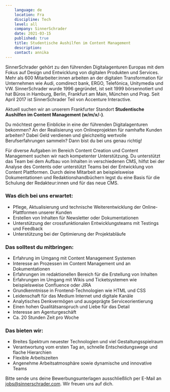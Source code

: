 ```yaml
---
    language: de
    location: Fra
    discipline: Tech
    level: all
    company: SinnerSchrader
    date: 2021-03-15
    published: true
    title: Studentische Aushilfen im Content Management 
    description: 
    contact: annika
---
```


SinnerSchrader gehört zu den führenden Digitalagenturen Europas mit dem Fokus auf Design und Entwicklung von digitalen Produkten und Services. Mehr als 600 Mitarbeiter:innen arbeiten an der digitalen Transformation für Unternehmen wie Audi, comdirect bank, ERGO, Telefónica, Unitymedia und VW. SinnerSchrader wurde 1996 gegründet, ist seit 1999 börsennotiert und hat Büros in Hamburg, Berlin, Frankfurt am Main, München und Prag. Seit April 2017 ist SinnerSchrader Teil von Accenture Interactive.

Aktuell suchen wir an unserem Frankfurter Standort **Studentische Aushilfen im Content Management (w/m/x/-)**.

Du möchtest gerne Einblicke in eine der führenden Digitalagenturen bekommen? An der Realisierung von Onlineprojekten für namhafte Kunden arbeiten? Dabei Geld verdienen und gleichzeitig wertvolle Berufserfahrungen sammeln? Dann bist du bei uns genau richtig!

Für diverse Aufgaben im Bereich Content Creation und Content Management suchen wir nach kompetenter Unterstützung. Du unterstützt das Team bei dem Aufbau von Inhalten in verschiedenen CMS, hilfst bei der Analyse des Contents oder unterstützt Teams bei der Entwicklung von Content Plattformen.  Durch deine Mitarbeit an beispielsweise Dokumentationen und Redaktionshandbüchern legst du eine Basis für die Schulung der Redakteur:innen und für das neue CMS.

### Was dich bei uns erwartet:

- Pflege, Aktualisierung und technische Weiterentwicklung der Online-Plattformen unserer Kunden
- Erstellen von Inhalten für Newsletter oder Dokumentationen
- Unterstützung der crossfunktionalen Entwicklungsteams mit Testings und Feedback
- Unterstützung bei der Optimierung der Projektabläufe

### Das solltest du mitbringen:

- Erfahrung im Umgang mit Content Management Systemen
- Interesse an Prozessen im Content Management und an Dokumentationen
- Erfahrungen im redaktionellen Bereich für die Erstellung von Inhalten
- Erfahrungen im Umgang mit Wikis und Ticketsystemen wie beispielsweise Confluence oder JIRA
- Grundkenntnisse in Frontend-Technologien wie HTML und CSS
- Leidenschaft für das Medium Internet und digitale Kanäle
- Analytisches Denkvermögen und ausgeprägte Serviceorientierung
- Einen hohen Qualitätsanspruch und Liebe für das Detail
- Interesse am Agenturgeschäft
- Ca. 20 Stunden Zeit pro Woche

### Das bieten wir:

- Breites Spektrum neuester Technologien und viel Gestaltungsspielraum
- Verantwortung vom ersten Tag an, schnelle Entscheidungswege und flache Hierarchien
- Flexible Arbeitszeiten
- Angenehme Arbeitsatmosphäre sowie dynamische und innovative Teams

Bitte sende uns deine Bewerbungsunterlagen ausschließlich per E-Mail an <jobs@sinnerschrader.com>. Wir freuen uns auf dich.
